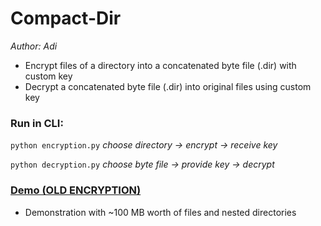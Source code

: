 # Compact-Dir
<em>Author: Adi</em><br/>

- Encrypt files of a directory into a concatenated byte file (.dir) with custom key
- Decrypt a concatenated byte file (.dir) into original files using custom key

### Run in CLI:
<code>python encryption.py</code> <em>choose directory -> encrypt -> receive key</em>

<code>python decryption.py</code> <em>choose byte file -> provide key -> decrypt</em>

### [Demo (OLD ENCRYPTION)](resources/DEMO.mp4)
- Demonstration with ~100 MB worth of files and nested directories